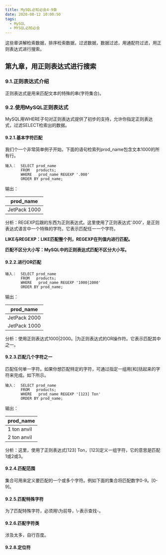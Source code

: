 ```yaml
---
title: MySQL必知必会4-9章
date: 2020-08-12 10:00:50
tags:
  - MySQL
  - MYSQL必知必会
---
```


这些章讲解检索数据，排序检索数据，过滤数据，数据过滤，用通配符过滤，用正则表达式进行搜索。

<!--more-->

## 第九章，用正则表达式进行搜索

### 9.1.正则表达式介绍

正则表达式是用来匹配文本的特殊的串(字符集合)。

### 9.2.使用MySQL正则表达式

MySQL用WHERE子句对正则表达式提供了初步的支持，允许你指定正则表达式，过滤SELECT检索出的数据。

#### 9.2.1.基本字符匹配

我们个一个非常简单例子开始，下面的语句检索列prod_name包含文本1000的所有行。

```mysql
输入：  SELECT prod_name
       FROM   products;
       WHERE   prod_name REGEXP '.000'
       ORDER BY prod_name;
```

输出：

| prod_name    |
| ------------ |
| JetPack 1000 |

分析：REGEXP后跟的东西为正则表达式。这里使用了正则表达式'.000'，是正则表达式语言中一个特殊的字符。它表示匹配任一一个字符。

**LIKE与REGEXP：LIKE匹配整个列，REGEXP在列值内进行匹配。**

**匹配不区分大小写：MySQL中的正则表达式匹配不区分大小写。**

#### 9.2.2.进行OR匹配

```mysql
输入：  SELECT prod_name
       FROM   products;
       WHERE   prod_name REGEXP '1000|2000'
       ORDER BY prod_name;
```

输出：

| prod_name    |
| ------------ |
| JetPack 2000 |
| JetPack 1000 |

分析：使用正则表达式1000|2000。|为正则表达式的OR操作符。它表示匹配其中之一。

#### 9.2.3.匹配几个字符之一

匹配任何单一字符。如果你想匹配特定的字符，可通过指定一组用[和]括起来的字符来完成。如下所示。

```mysql
输入：  SELECT prod_name
       FROM   products;
       WHERE   prod_name REGEXP '[123] Ton'
       ORDER BY prod_name;
```

输出：

| prod_name     |
| ------------- |
| 1  ton anvil  |
| 2  ton  anvil |

分析：这里，使用了正则表达式[123] Ton，[123]定义一组字符，它的意思是匹配1或2或3。

#### 9.2.4.匹配范围

集合可用来定义要匹配的一个或多个字符。例如下面的集合将匹配数字0-9。[0-9]。

#### 9.2.5.匹配特殊字符

为了匹配特殊字符，必须用\\为前导，\\-表示查找-。

#### 9.2.6.匹配字符类

涉及太多，自行百度。

#### 9.2.8.定位符

